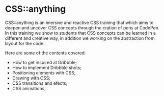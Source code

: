 # CSS::anything

CSS::anything is an imersive and reactive CSS training that which aims to deepen and uncover CSS concepts through the cration of pens at CodePen.
In this training we show to students that CSS concepts can be learned in a different and creative way, in addition we working on the  abstraction from layout for the code.

Here are some of the contents covered:

- How to get inspired at Dribbble;
- How to implement Dribbble shots;
- Positioning elements with CSS;
- Drawing with CSS;
- CSS transitions and efects;
- CSS animations;
